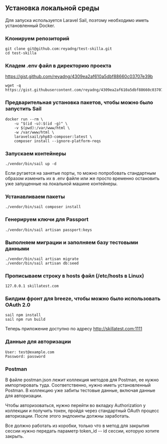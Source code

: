 ## Установка локальной среды
Для запуска используется Laravel Sail, поэтому необходимо иметь установленный Docker.

### Клонируем репозиторий
```shell
git clone git@github.com:reyadng/test-skilla.git
cd test-skilla
```

### Кладем .env файл в директорию проекта
https://gist.github.com/reyadng/4309ea2af610a5dbf88660c03707e39b

```shell
wget -q https://gist.githubusercontent.com/reyadng/4309ea2af610a5dbf88660c03707e39b/raw/ee596413b48faca9297512b3b346b7614de5b68a/.env
```

### Предварительная установка пакетов, чтобы можно было запустить Sail
```shell
docker run --rm \
    -u "$(id -u):$(id -g)" \
    -v $(pwd):/var/www/html \
    -w /var/www/html \
    laravelsail/php83-composer:latest \
    composer install --ignore-platform-reqs
```

### Запускаем контейнеры
```shell
./vendor/bin/sail up -d
```
Если ругается на занятые порты, то можно попробовать стандартным образом изменить их в .env файле или же просто временно остановить уже запущенные на локальной машине контейнеры.

### Устанавливаем пакеты
```shell
./vendor/bin/sail composer install
```

### Генерируем ключи для Passport
```shell
./vendor/bin/sail artisan passport:keys
```

### Выполняем миграции и заполняем базу тестовыми данными
```shell
./vendor/bin/sail artisan migrate
./vendor/bin/sail artisan db:seed
```

### Прописываем строку в hosts файл (/etc/hosts в Linux)
```
127.0.0.1 skillatest.com
```

### Билдим фронт для breeze, чтобы можно было использовать OAuth 2.0
```shell
sail npm install
sail npm run build
```

Теперь приложение доступно по адресу http://skillatest.com:1111

### Данные для авторизации
```
User: test@example.com
Password: password
```

### Postman
В файле postman.json лежит коллекция методов для Postman, ее нужно импортировать туда. Соответственно, нужно иметь установленный Postman. В коллекцию уже забиты тестовые данные, включая данные для авторизации. 

Чтобы авторизоваться, нужно перейти во вкладку Authorization у коллекции и получить токен, пройдя через стандартный OAuth процесс авторизации. После этого эндпоинты должны заработать.

Все должно работать из коробки, только что в метод для закрытия сессии нужно передать параметр token_id -- id сессии, которую хотите закрыть. 
